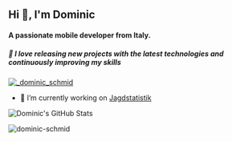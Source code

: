 <h2 >Hi 👋, I'm Dominic</h2>
<h4>A passionate mobile developer from Italy.</h4>
<h5>🚀 I love releasing new projects with the latest technologies and continuously improving my skills</h5>
<p align="left"> <a href="https://twitter.com/_dominic_schmid" target="blank"><img src="https://img.shields.io/twitter/follow/_dominic_schmid?logo=twitter&style=for-the-badge" alt="_dominic_schmid" /></a> </p>

- 🔭 I’m currently working on [Jagdstatistik](https://github.com/dominic-schmid/abschuss_statistik/)


![Dominic's GitHub Stats](https://github-readme-stats-domski.vercel.app/api?username=dominic-schmid&hide=[%22issues%22,%22contribs%22]&show_icons=true&title_color=fff&icon_color=79ff97&text_color=9f9f9f&bg_color=151515)

<p><img align="left" src="https://github-readme-stats-domski.vercel.app/api/top-langs?username=dominic-schmid&show_icons=true&locale=en&layout=compact&title_color=fff&icon_color=79ff97&text_color=9f9f9f&bg_color=151515" alt="dominic-schmid" /></p>




